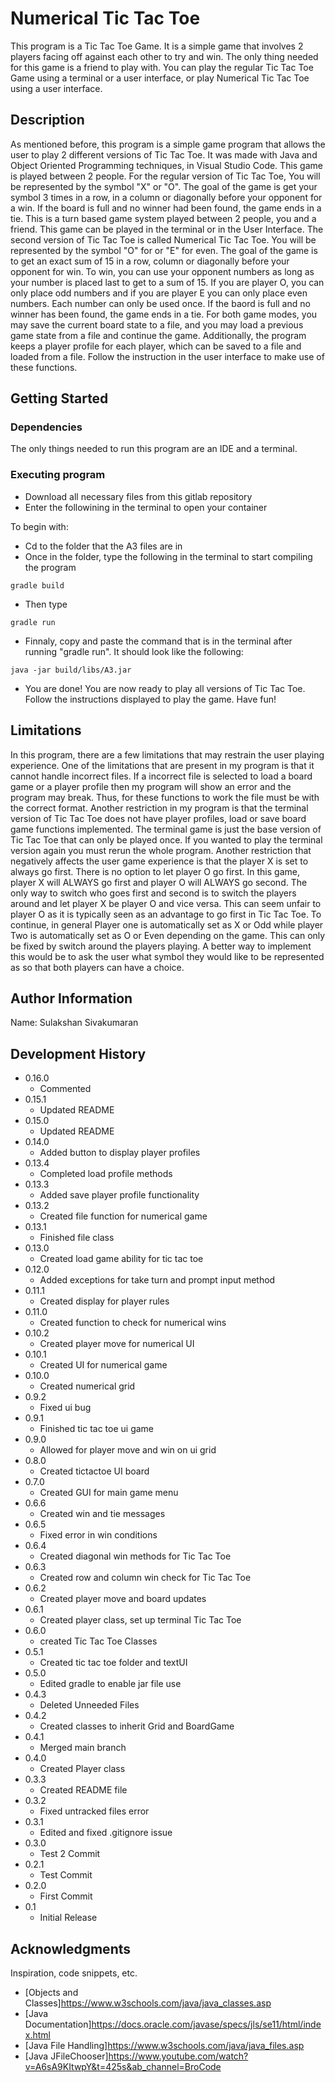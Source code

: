 # Numerical Tic Tac Toe
This program is a Tic Tac Toe Game. It is a simple game that involves 2 players facing off against each other to try and win. The only thing needed for this game is a friend to play with. You can play the regular Tic Tac Toe Game using a terminal or a user interface, or play Numerical Tic Tac Toe using a user interface.

## Description
As mentioned before, this program is a simple game program that allows the user to play 2 different versions of Tic Tac Toe. It was made with Java and Object Oriented Programming techniques, in Visual Studio Code. This game is played between 2 people. For the regular version of Tic Tac Toe, You will be represented by the symbol "X" or "O". The goal of the game is get your symbol 3 times in a row, in a column or diagonally before your opponent for a win. If the board is full and no winner had been found, the game ends in a tie. This is a turn based game system played between 2 people, you and a friend. This game can be played in the terminal or in the User Interface. The second version of Tic Tac Toe is called Numerical Tic Tac Toe. You will be represented by the symbol "O" for or "E" for even. The goal of the game is to get an exact sum of 15 in a row, column or diagonally before your opponent for win. To win, you can use your opponent numbers as long as your number is placed last to get to a sum of 15. If you are player O, you can only place odd numbers and if you are player E you can only place even numbers. Each number can only be used once. If the baord is full and no winner has been found, the game ends in a tie. For both game modes, you may save the current board state to a file, and you may load a previous game state from a file and continue the game. Additionally, the program keeps a player profile for each player, which can be saved to a file and loaded from a file. Follow the instruction in the user interface to make use of these functions.

## Getting Started

### Dependencies
The only things needed to run this program are an IDE and a terminal.

### Executing program

- Download all necessary files from this gitlab repository
- Enter the followining in the terminal to open your container

To begin with:

- Cd to the folder that the A3 files are in 
- Once in the folder, type the following in the terminal to start compiling the program
```
gradle build
```
- Then type 
```
gradle run
```
- Finnaly, copy and paste the command that is in the terminal after running "gradle run". It should look like the following:
```
java -jar build/libs/A3.jar
```
- You are done! You are now ready to play all versions of Tic Tac Toe. Follow the instructions displayed to play the game. Have fun!

## Limitations
In this program, there are a few limitations that may restrain the user playing experience. One of the limitations that are present in my program is that it cannot handle incorrect files. If a incorrect file is selected to load a board game or a player profile then my program will show an error and the program may break. Thus, for these functions to work the file must be with the correct format. Another restriction in my program is that the terminal version of Tic Tac Toe does not have player profiles, load or save board game functions implemented. The terminal game is just the base version of Tic Tac Toe that can only be played once. If you wanted to play the terminal version again you must rerun the whole program. Another  restriction that negatively affects the user game experience is that the player X is set to always go first. There is no option to let player O go first. In this game, player X will ALWAYS go first and player O will ALWAYS go second. The only way to switch who goes first and second is to switch the players around and let player X be player O and vice versa. This can seem unfair to player O as it is typically seen as an advantage to go first in Tic Tac Toe. To continue, in general Player one is automatically set as X or Odd while player Two is automatically set as O or Even depending on the game. This can only be fixed by switch around the players playing. A better way to implement this would be to ask the user what symbol they would like to be represented as so that both players can have a choice. 

## Author Information

Name: Sulakshan Sivakumaran

## Development History
* 0.16.0
    * Commented
* 0.15.1
    * Updated README
* 0.15.0
    * Updated README
* 0.14.0
    * Added button to display player profiles
* 0.13.4
    * Completed load profile methods
* 0.13.3
    * Added save player profile functionality
* 0.13.2
    * Created file function for numerical game
* 0.13.1
    * Finished file class
* 0.13.0
    * Created load game ability for tic tac toe
* 0.12.0
    * Added exceptions for take turn and prompt input method
* 0.11.1
    * Created display for player rules
* 0.11.0
    * Created function to check for numerical wins
* 0.10.2
    * Created player move for numerical UI
* 0.10.1
    * Created UI for numerical game
* 0.10.0
    * Created numerical grid
* 0.9.2
    * Fixed ui bug
* 0.9.1
    * Finished tic tac toe ui game
* 0.9.0
    * Allowed for player move and win on ui grid
* 0.8.0
    * Created tictactoe UI board
* 0.7.0
    * Created GUI for main game menu
* 0.6.6
    * Created win and tie messages
* 0.6.5
    * Fixed error in win conditions
* 0.6.4
    * Created diagonal win methods for Tic Tac Toe
* 0.6.3
    * Created row and column win check for Tic Tac Toe
* 0.6.2
    * Created player move and board updates
* 0.6.1
    * Created player class, set up terminal Tic Tac Toe
* 0.6.0
    * created Tic Tac Toe Classes
* 0.5.1
    * Created tic tac toe folder and textUI
* 0.5.0
    * Edited gradle to enable jar file use
* 0.4.3
    * Deleted Unneeded Files
* 0.4.2
    * Created classes to inherit Grid and BoardGame
* 0.4.1
    * Merged main branch
* 0.4.0
    * Created Player class
* 0.3.3
    * Created README file
* 0.3.2
    * Fixed untracked files error
* 0.3.1
    * Edited and fixed .gitignore issue
* 0.3.0
    * Test 2 Commit
* 0.2.1
    * Test Commit
* 0.2.0
    * First Commit
* 0.1
    * Initial Release

## Acknowledgments
Inspiration, code snippets, etc.
* [Objects and Classes]https://www.w3schools.com/java/java_classes.asp
* [Java Documentation]https://docs.oracle.com/javase/specs/jls/se11/html/index.html
* [Java File Handling]https://www.w3schools.com/java/java_files.asp
* [Java JFileChooser]https://www.youtube.com/watch?v=A6sA9KItwpY&t=425s&ab_channel=BroCode



